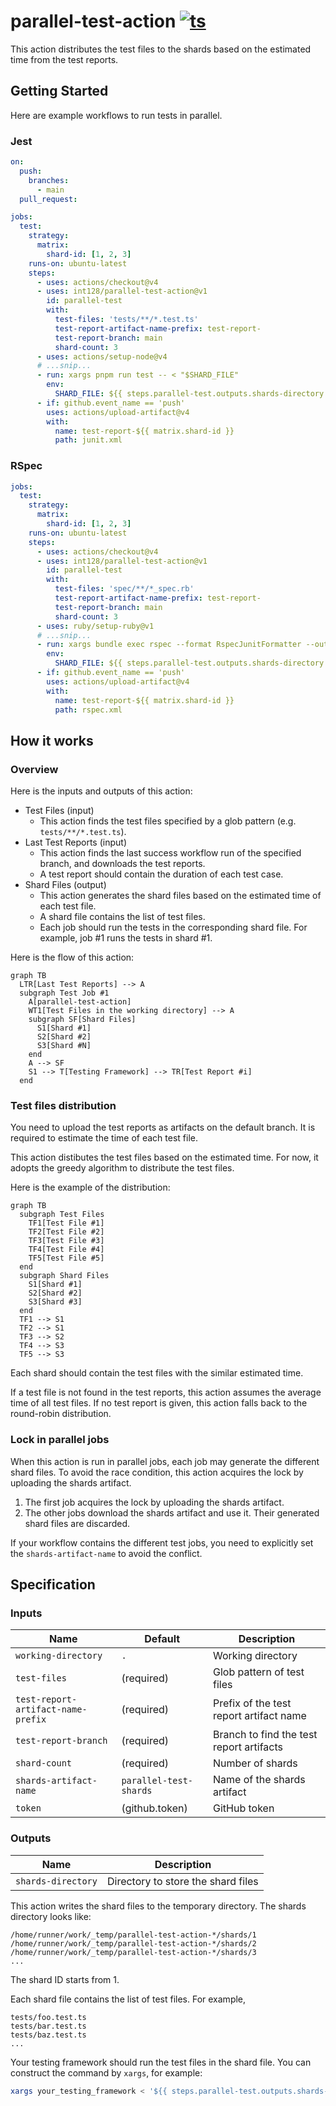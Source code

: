 # parallel-test-action [![ts](https://github.com/int128/parallel-test-action/actions/workflows/ts.yaml/badge.svg)](https://github.com/int128/parallel-test-action/actions/workflows/ts.yaml)

This action distributes the test files to the shards based on the estimated time from the test reports.

## Getting Started

Here are example workflows to run tests in parallel.

### Jest

```yaml
on:
  push:
    branches:
      - main
  pull_request:

jobs:
  test:
    strategy:
      matrix:
        shard-id: [1, 2, 3]
    runs-on: ubuntu-latest
    steps:
      - uses: actions/checkout@v4
      - uses: int128/parallel-test-action@v1
        id: parallel-test
        with:
          test-files: 'tests/**/*.test.ts'
          test-report-artifact-name-prefix: test-report-
          test-report-branch: main
          shard-count: 3
      - uses: actions/setup-node@v4
      # ...snip...
      - run: xargs pnpm run test -- < "$SHARD_FILE"
        env:
          SHARD_FILE: ${{ steps.parallel-test.outputs.shards-directory }}/${{ matrix.shard-id }}
      - if: github.event_name == 'push'
        uses: actions/upload-artifact@v4
        with:
          name: test-report-${{ matrix.shard-id }}
          path: junit.xml
```

### RSpec

```yaml
jobs:
  test:
    strategy:
      matrix:
        shard-id: [1, 2, 3]
    runs-on: ubuntu-latest
    steps:
      - uses: actions/checkout@v4
      - uses: int128/parallel-test-action@v1
        id: parallel-test
        with:
          test-files: 'spec/**/*_spec.rb'
          test-report-artifact-name-prefix: test-report-
          test-report-branch: main
          shard-count: 3
      - uses: ruby/setup-ruby@v1
      # ...snip...
      - run: xargs bundle exec rspec --format RspecJunitFormatter --out rspec.xml < "$SHARD_FILE"
        env:
          SHARD_FILE: ${{ steps.parallel-test.outputs.shards-directory }}/${{ matrix.shard-id }}
      - if: github.event_name == 'push'
        uses: actions/upload-artifact@v4
        with:
          name: test-report-${{ matrix.shard-id }}
          path: rspec.xml
```

## How it works

### Overview

Here is the inputs and outputs of this action:

- Test Files (input)
  - This action finds the test files specified by a glob pattern (e.g. `tests/**/*.test.ts`).
- Last Test Reports (input)
  - This action finds the last success workflow run of the specified branch, and downloads the test reports.
  - A test report should contain the duration of each test case.
- Shard Files (output)
  - This action generates the shard files based on the estimated time of each test file.
  - A shard file contains the list of test files.
  - Each job should run the tests in the corresponding shard file. For example, job #1 runs the tests in shard #1.

Here is the flow of this action:

```mermaid
graph TB
  LTR[Last Test Reports] --> A
  subgraph Test Job #1
    A[parallel-test-action]
    WT1[Test Files in the working directory] --> A
    subgraph SF[Shard Files]
      S1[Shard #1]
      S2[Shard #2]
      S3[Shard #N]
    end
    A --> SF
    S1 --> T[Testing Framework] --> TR[Test Report #i]
  end
```

### Test files distribution

You need to upload the test reports as artifacts on the default branch.
It is required to estimate the time of each test file.

This action distibutes the test files based on the estimated time.
For now, it adopts the greedy algorithm to distribute the test files.

Here is the example of the distribution:

```mermaid
graph TB
  subgraph Test Files
    TF1[Test File #1]
    TF2[Test File #2]
    TF3[Test File #3]
    TF4[Test File #4]
    TF5[Test File #5]
  end
  subgraph Shard Files
    S1[Shard #1]
    S2[Shard #2]
    S3[Shard #3]
  end
  TF1 --> S1
  TF2 --> S1
  TF3 --> S2
  TF4 --> S3
  TF5 --> S3
```

Each shard should contain the test files with the similar estimated time.

If a test file is not found in the test reports, this action assumes the average time of all test files.
If no test report is given, this action falls back to the round-robin distribution.

### Lock in parallel jobs

When this action is run in parallel jobs, each job may generate the different shard files.
To avoid the race condition, this action acquires the lock by uploading the shards artifact.

1. The first job acquires the lock by uploading the shards artifact.
2. The other jobs download the shards artifact and use it. Their generated shard files are discarded.

If your workflow contains the different test jobs,
you need to explicitly set the `shards-artifact-name` to avoid the conflict.

## Specification

### Inputs

| Name                               | Default                | Description                              |
| ---------------------------------- | ---------------------- | ---------------------------------------- |
| `working-directory`                | `.`                    | Working directory                        |
| `test-files`                       | (required)             | Glob pattern of test files               |
| `test-report-artifact-name-prefix` | (required)             | Prefix of the test report artifact name  |
| `test-report-branch`               | (required)             | Branch to find the test report artifacts |
| `shard-count`                      | (required)             | Number of shards                         |
| `shards-artifact-name`             | `parallel-test-shards` | Name of the shards artifact              |
| `token`                            | (github.token)         | GitHub token                             |

### Outputs

| Name               | Description                        |
| ------------------ | ---------------------------------- |
| `shards-directory` | Directory to store the shard files |

This action writes the shard files to the temporary directory.
The shards directory looks like:

```
/home/runner/work/_temp/parallel-test-action-*/shards/1
/home/runner/work/_temp/parallel-test-action-*/shards/2
/home/runner/work/_temp/parallel-test-action-*/shards/3
...
```

The shard ID starts from 1.

Each shard file contains the list of test files.
For example,

```
tests/foo.test.ts
tests/bar.test.ts
tests/baz.test.ts
...
```

Your testing framework should run the test files in the shard file.
You can construct the command by `xargs`, for example:

```sh
xargs your_testing_framework < '${{ steps.parallel-test.outputs.shards-directory }}/${{ matrix.shard-id }}'
```
